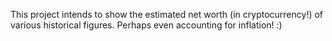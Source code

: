 This project intends to show the estimated net worth (in cryptocurrency!) of various historical figures. Perhaps even accounting for inflation! :)
